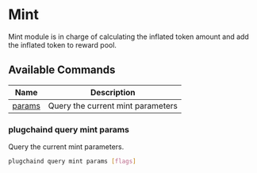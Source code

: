 # Mint

Mint module is in charge of calculating the inflated token amount and add the inflated token to reward pool.

## Available Commands

| Name                              | Description                       |
| --------------------------------- | --------------------------------- |
| [params](#plugchaind-query-mint-params) | Query the current mint parameters |

### plugchaind query mint params

Query the current mint parameters.

```bash
plugchaind query mint params [flags]
```
